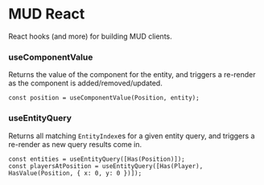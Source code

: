# MUD React

React hooks (and more) for building MUD clients.

### useComponentValue

Returns the value of the component for the entity, and triggers a re-render as the component is added/removed/updated.

```
const position = useComponentValue(Position, entity);
```

### useEntityQuery

Returns all matching `EntityIndex`es for a given entity query, and triggers a re-render as new query results come in.

```
const entities = useEntityQuery([Has(Position)]);
const playersAtPosition = useEntityQuery([Has(Player), HasValue(Position, { x: 0, y: 0 })]);
```
